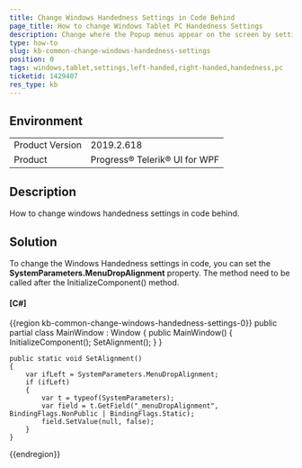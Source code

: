 ```yaml
---
title: Change Windows Handedness Settings in Code Behind
page_title: How to change Windows Tablet PC Handedness Settings
description: Change where the Popup menus appear on the screen by setting SystemParameters.MenuDropAlignment.
type: how-to
slug: kb-common-change-windows-handedness-settings
position: 0
tags: windows,tablet,settings,left-handed,right-handed,handedness,pc
ticketid: 1429407
res_type: kb
---
```


## Environment
<table>
    <tbody>
	    <tr>
	    	<td>Product Version</td>
	    	<td>2019.2.618</td>
	    </tr>
	    <tr>
	    	<td>Product</td>
	    	<td>Progress® Telerik® UI for WPF</td>
	    </tr>
    </tbody>
</table>

## Description

How to change windows handedness settings in code behind.

## Solution

To change the Windows Handedness settings in code, you can set the __SystemParameters.MenuDropAlignment__ property. The method need to be called after the InitializeComponent() method.

#### __[C#]__
{{region kb-common-change-windows-handedness-settings-0}}
	public partial class MainWindow : Window
	{
		public MainWindow()
		{
			InitializeComponent();
			SetAlignment();
		}
	}

	public static void SetAlignment()
	{
		var ifLeft = SystemParameters.MenuDropAlignment;	  
		if (ifLeft)
		{
			var t = typeof(SystemParameters);
			var field = t.GetField("_menuDropAlignment", BindingFlags.NonPublic | BindingFlags.Static);
			field.SetValue(null, false);
		}
	}
{{endregion}}
